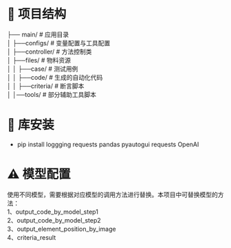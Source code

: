 # 📁 项目结构
├── main/                # 应用目录<br/>
│   ├──configs/          # 变量配置与工具配置<br/>
│   ├──controller/       # 方法控制类<br/>
│   ├──files/            # 物料资源<br/>
│   │   ├──case/         # 测试用例<br/>
│   │   ├──code/         # 生成的自动化代码<br/>
│   │   ├──criteria/     # 断言脚本<br/>
│   │──tools/            # 部分辅助工具脚本<br/>

# 🔧 库安装
- pip install loggging requests pandas pyautogui requests OpenAI

# ⚠ 模型配置
使用不同模型，需要根据对应模型的调用方法进行替换。本项目中可替换模型的方法：<br/>
1、output_code_by_model_step1<br/>
2、output_code_by_model_step2<br/>
3、output_element_position_by_image<br/>
4、criteria_result
